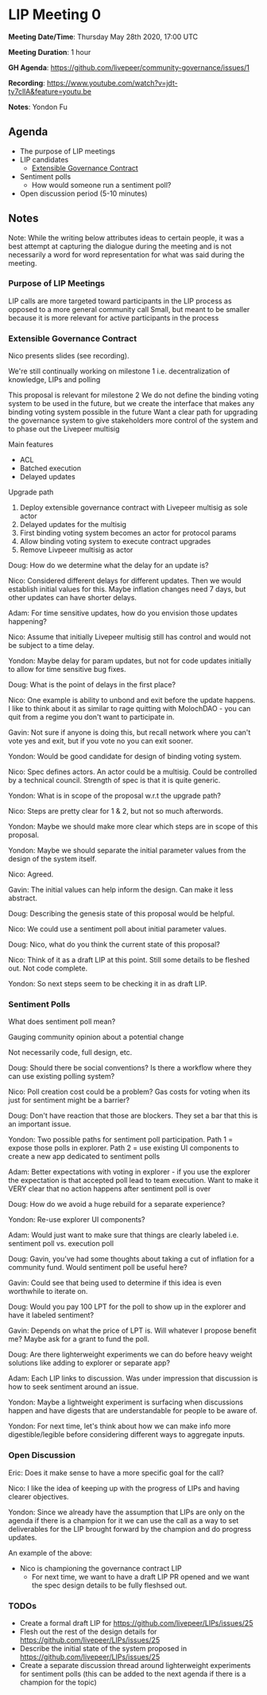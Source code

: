 # LIP Meeting 0

**Meeting Date/Time**: Thursday May 28th 2020, 17:00 UTC

**Meeting Duration**: 1 hour

**GH Agenda**: https://github.com/livepeer/community-governance/issues/1 

**Recording**: https://www.youtube.com/watch?v=jdt-ty7cllA&feature=youtu.be

**Notes**: Yondon Fu

## Agenda
<!-- Meeting agenda -->

- The purpose of LIP meetings
- LIP candidates
    - [Extensible Governance Contract](https://github.com/livepeer/LIPs/issues/25)
- Sentiment polls
    - How would someone run a sentiment poll?
- Open discussion period (5-10 minutes)

## Notes

Note: While the writing below attributes ideas to certain people, it was a best attempt at capturing the dialogue during the meeting and is not necessarily a word for word representation for what was said during the meeting.

### Purpose of LIP Meetings

LIP calls are more targeted toward participants in the LIP process as opposed to a more general community call
Small, but meant to be smaller because it is more relevant for active participants in the process

### Extensible Governance Contract

Nico presents slides (see recording).

We're still continually working on milestone 1 i.e. decentralization of knowledge, LIPs and polling

This proposal is relevant for milestone 2
We do not define the binding voting system to be used in the future, but we create the interface that makes any binding voting system possible in the future
Want a clear path for upgrading the governance system to give stakeholders more control of the system and to phase out the Livepeer multisig

Main features
- ACL
- Batched execution
- Delayed updates

Upgrade path
1. Deploy extensible governance contract with Livepeer multisig as sole actor
2. Delayed updates for the multisig
3. First binding voting system becomes an actor for protocol params
4. Allow binding voting system to execute contract upgrades
5. Remove Livpeeer multisig as actor

Doug: How do we determine what the delay for an update is?

Nico: Considered different delays for different updates. Then we would establish initial values for this. Maybe inflation changes need 7 days, but other updates can have shorter delays.

Adam: For time sensitive updates, how do you envision those updates happening?

Nico: Assume that initially Livepeer multisig still has control and would not be subject to a time delay.

Yondon: Maybe delay for param updates, but not for code updates initially to allow for time sensitive bug fixes.

Doug: What is the point of delays in the first place?

Nico: One example is ability to unbond and exit before the update happens. I like to think about it as similar to rage quitting with MolochDAO - you can quit from a regime you don't want to participate in.

Gavin: Not sure if anyone is doing this, but recall network where you can't vote yes and exit, but if you vote no you can exit sooner.

Yondon: Would be good candidate for design of binding voting system.

Nico: Spec defines actors. An actor could be a multisig. Could be controlled by a technical council. Strength of spec is that it is quite generic.

Yondon: What is in scope of the proposal w.r.t the upgrade path?

Nico: Steps are pretty clear for 1 & 2, but not so much afterwords.

Yondon: Maybe we should make more clear which steps are in scope of this proposal.

Yondon: Maybe we should separate the initial parameter values from the design of the system itself.

Nico: Agreed.

Gavin: The initial values can help inform the design. Can make it less abstract.

Doug: Describing the genesis state of this proposal would be helpful.

Nico: We could use a sentiment poll about initial parameter values.

Doug: Nico, what do you think the current state of this proposal?

Nico: Think of it as a draft LIP at this point. Still some details to be fleshed out. Not code complete.

Yondon: So next steps seem to be checking it in as draft LIP.

### Sentiment Polls

What does sentiment poll mean?

Gauging community opinion about a potential change

Not necessarily code, full design, etc.

Doug: Should there be social conventions? Is there a workflow where they can use existing polling system?

Nico: Poll creation cost could be a problem? Gas costs for voting when its just for sentiment might be a barrier?

Doug: Don't have reaction that those are blockers. They set a bar that this is an important issue.

Yondon: Two possible paths for sentiment poll participation. Path 1 = expose those polls in explorer. Path 2 = use existing UI components to create a new app dedicated to sentiment polls

Adam: Better expectations with voting in explorer - if you use the explorer the expectation is that accepted poll lead to team execution. Want to make it VERY clear that no action happens after sentiment poll is over

Doug: How do we avoid a huge rebuild for a separate experience?

Yondon: Re-use explorer UI components?

Adam: Would just want to make sure that things are clearly labeled i.e. sentiment poll vs. execution poll

Doug: Gavin, you've had some thoughts about taking a cut of inflation for a community fund. Would sentiment poll be useful here?

Gavin: Could see that being used to determine if this idea is even worthwhile to iterate on.

Doug: Would you pay 100 LPT for the poll to show up in the explorer and have it labeled sentiment?

Gavin: Depends on what the price of LPT is. Will whatever I propose benefit me? Maybe ask for a grant to fund the poll.

Doug: Are there lighterweight experiments we can do before heavy weight solutions like adding to explorer or separate app? 

Adam: Each LIP links to discussion. Was under impression that discussion is how to seek sentiment around an issue.

Yondon: Maybe a lightweight experiment is surfacing when discussions happen and have digests that are understandable for people to be aware of.

Yondon: For next time, let's think about how we can make info more digestible/legible before considering different ways to aggregate inputs.

### Open Discussion

Eric: Does it make sense to have a more specific goal for the call?

Nico: I like the idea of keeping up with the progress of LIPs and having clearer objectives.

Yondon: Since we already have the assumption that LIPs are only on the agenda if there is a champion for it we can use the call as a way to set deliverables for the LIP brought forward by the champion and do progress updates.

An example of the above:
- Nico is championing the governance contract LIP
    - For next time, we want to have a draft LIP PR opened and we want the spec design details to be fully fleshsed out.

### TODOs

- Create a formal draft LIP for https://github.com/livepeer/LIPs/issues/25
- Flesh out the rest of the design details for https://github.com/livepeer/LIPs/issues/25
- Describe the initial state of the system proposed in https://github.com/livepeer/LIPs/issues/25
- Create a separate discussion thread around lighterweight experiments for sentiment polls (this can be added to the next agenda if there is a champion for the topic)
